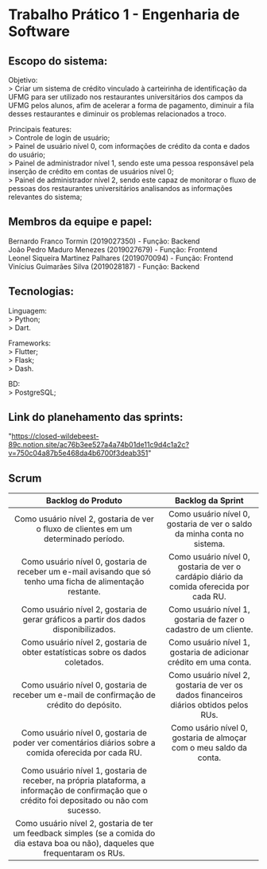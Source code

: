 # Trabalho Prático 1 - Engenharia de Software

## Escopo do sistema:

  Objetivo:<br>
    > Criar um sistema de crédito vinculado à carteirinha de identificação da UFMG para ser utilizado nos restaurantes universitários dos campos da UFMG pelos alunos, afim de acelerar a forma de pagamento, diminuir a fila desses restaurantes e diminuir os problemas relacionados a troco.<br>
  
  Principais features:<br>
    > Controle de login de usuário;<br>
    > Painel de usuário nível 0, com informações de crédito da conta e dados do usuário;<br>
    > Painel de administrador nível 1, sendo este uma pessoa responsável pela inserção de crédito em contas de usuários nível 0;<br>
    > Painel de administrador nível 2, sendo este capaz de monitorar o fluxo de pessoas dos restaurantes universitários analisandos as informações relevantes do sistema;<br>
    

## Membros da equipe e papel:

  Bernardo Franco Tormin (2019027350) - Função: Backend<br>
  João Pedro Maduro Menezes (2019027679) - Função: Frontend<br>
  Leonel Siqueira Martinez Palhares (2019070094) - Função: Frontend<br>
  Vinícius Guimarães Silva (2019028187) - Função: Backend<br>

## Tecnologias:

  Linguagem:<br>
    > Python;<br>
    > Dart.<br>

  Frameworks:<br>
    > Flutter;<br>
    > Flask;<br>
    > Dash.<br>

  BD:<br>
    > PostgreSQL;<br>

## Link do planehamento das sprints:

"https://closed-wildebeest-89c.notion.site/ac76b3ee527a4a74b01de11c9d4c1a2c?v=750c04a87b5e468da4b6700f3deab351"

## Scrum

| Backlog do Produto                                               | Backlog da Sprint                                               |
|:------------------------------------------------------------------:|:--------------------------------------------------------------:|
| Como usuário nível 2, gostaria de ver o fluxo de clientes em um determinado período. | Como usuário nível 0, gostaria de ver o saldo da minha conta no sistema. |
| Como usuário nível 0, gostaria de receber um e-mail avisando que só tenho uma ficha de alimentação restante. | Como usuário nível 0, gostaria de ver o cardápio diário da comida oferecida por cada RU. |
| Como usuário nível 2, gostaria de gerar gráficos a partir dos dados disponibilizados. | Como usuário nível 1, gostaria de fazer o cadastro de um cliente. |
| Como usuário nível 2, gostaria de obter estatísticas sobre os dados coletados. | Como usuário nível 1, gostaria de adicionar crédito em uma conta. |
| Como usuário nível 0, gostaria de receber um e-mail de confirmação de crédito do depósito. | Como usuário nível 2, gostaria de ver os dados financeiros diários obtidos pelos RUs. |
| Como usuário nível 0, gostaria de poder ver comentários diários sobre a comida oferecida por cada RU. | Como usário nível 0, gostaria de almoçar com o meu saldo da conta. |
| Como usuário nível 1, gostaria de receber, na própria plataforma, a informação de confirmação que o crédito foi depositado ou não com sucesso. | |
| Como usuário nível 2, gostaria de ter um feedback simples (se a comida do dia estava boa ou não), daqueles que frequentaram os RUs. | |